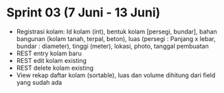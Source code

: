 # Sprint 03 (7 Juni - 13 Juni)

- Registrasi kolam: Id kolam (int), bentuk kolam [persegi, bundar], bahan bangunan (kolam tanah, terpal, beton), luas (persegi : Panjang x lebar, bundar : diameter), tinggi (meter), lokasi, photo, tanggal pembuatan
- REST entry kolam baru
- REST edit kolam existing
- REST delete kolam existing
- View rekap daftar kolam (sortable), luas dan volume dihitung dari field yang sudah ada
